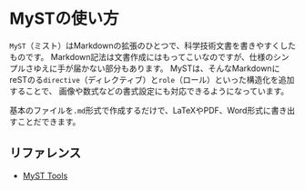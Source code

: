 # MySTの使い方

``MyST``（ミスト）はMarkdownの拡張のひとつで、科学技術文書を書きやすくしたものです。
Markdown記法は文書作成にはもってこいなのですが、仕様のシンプルさゆえに手が届かない部分もあります。
MySTは、そんなMarkdownにreSTのる``directive``（ディレクティブ）と``role``（ロール）といった構造化を追加することで、
画像や数式などの書式設定にも対応できるようになっています。

基本のファイルを``.md``形式で作成するだけで、LaTeXやPDF、Word形式に書き出すことだできます。

## リファレンス

- [MyST Tools](https://myst-tools.org/)
